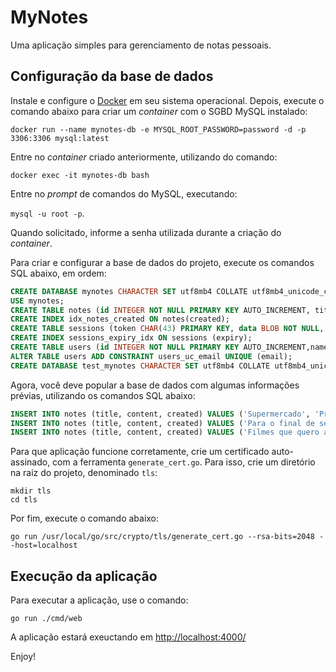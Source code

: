 # MyNotes
Uma aplicação simples para gerenciamento de notas pessoais.

## Configuração da base de dados

Instale e configure o [Docker](https://docs.docker.com/engine/install/ubuntu/) em seu sistema operacional. Depois, execute o comando abaixo para criar um *container* com o SGBD MySQL instalado:

`docker run --name mynotes-db -e MYSQL_ROOT_PASSWORD=password -d -p 3306:3306 mysql:latest`

Entre no *container* criado anteriormente, utilizando do comando:

`docker exec -it mynotes-db bash`

Entre no *prompt* de comandos do MySQL, executando: 

`mysql -u root -p`. 

Quando solicitado, informe a senha utilizada durante a criação do *container*.

Para criar e configurar a base de dados do projeto, execute os comandos SQL abaixo, em ordem:

```sql
CREATE DATABASE mynotes CHARACTER SET utf8mb4 COLLATE utf8mb4_unicode_ci;
USE mynotes;
CREATE TABLE notes (id INTEGER NOT NULL PRIMARY KEY AUTO_INCREMENT, title VARCHAR(100) NOT NULL, content TEXT NOT NULL, created DATETIME NOT NULL);
CREATE INDEX idx_notes_created ON notes(created);
CREATE TABLE sessions (token CHAR(43) PRIMARY KEY, data BLOB NOT NULL, expiry TIMESTAMP(6) NOT NULL);
CREATE INDEX sessions_expiry_idx ON sessions (expiry);
CREATE TABLE users (id INTEGER NOT NULL PRIMARY KEY AUTO_INCREMENT,name VARCHAR(255) NOT NULL,email VARCHAR(255) NOT NULL,hashed_password CHAR(60) NOT NULL,created DATETIME NOT NULL);
ALTER TABLE users ADD CONSTRAINT users_uc_email UNIQUE (email);
CREATE DATABASE test_mynotes CHARACTER SET utf8mb4 COLLATE utf8mb4_unicode_ci;
```

Agora, você deve popular a base de dados com algumas informações prévias, utilizando os comandos SQL abaixo:

```sql
INSERT INTO notes (title, content, created) VALUES ('Supermercado', 'Presunto\nRequeijão', UTC_TIMESTAMP());
INSERT INTO notes (title, content, created) VALUES ('Para o final de semana', 'Lavar o carro\nCortar grama', UTC_TIMESTAMP());
INSERT INTO notes (title, content, created) VALUES ('Filmes que quero assitir', 'John Wick 3', UTC_TIMESTAMP());
```

Para que aplicação funcione corretamente, crie um certificado auto-assinado, com a ferramenta `generate_cert.go`. Para isso, crie um diretório na raiz do projeto, denominado `tls`:

```
mkdir tls
cd tls
```

Por fim, execute o comando abaixo:

`go run /usr/local/go/src/crypto/tls/generate_cert.go --rsa-bits=2048 --host=localhost`


## Execução da aplicação

Para executar a aplicação, use o comando:

`go run ./cmd/web`

A aplicação estará exeuctando em [http://localhost:4000/](http://localhost:4000/)

Enjoy!


